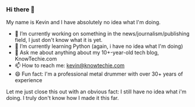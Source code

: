 ### Hi there 👋

My name is Kevin and I have absolutely no idea what I'm doing. 

- 🔭 I’m currently working on something in the news/journalism/publishing field, I just don't know what it is yet.
- 🌱 I’m currently learning Python (again, i have no idea what I'm doing)
- 💬 Ask me about anything about my 10+-year-old tech blog, KnowTechie.com
- 📫 How to reach me: kevin@knowtechie.com
- 😄 Fun fact: I'm a professional metal drummer with over 30+ years of experience

Let me just close this out with an obvious fact: I still have no idea what i'm doing. I truly don't know how I made it this far. 
>

<!--
**snakeeys5/snakeeys5** is a ✨ _special_ ✨ repository because its `README.md` (this file) appears on your GitHub profile.

Here are some ideas to get you started:

- 🔭 I’m currently working on ...
- 🌱 I’m currently learning ...
- 👯 I’m looking to collaborate on ...
- 🤔 I’m looking for help with ...
- 💬 Ask me about ...
- 📫 How to reach me: ...
- 😄 Pronouns: ...
- ⚡ Fun fact: ...
-->
